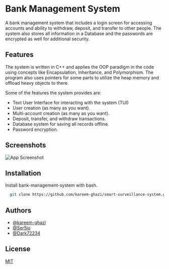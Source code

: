 
# Bank Management System

A bank management system that includes a login screen for accessing accounts and ability to withdraw, deposit, and transfer to other people. The system also stores all information in a Database and the passwords are encrypted as well for additional security. 

## Features

The system is written in C++ and applies the OOP paradigm in the code using concepts like Encapsulation, Inheritance, and Polymorphism. The program also uses pointers for some parts to utilize the heap memory and offload heavy objects to there.

Some of the features the system provides are: 

- Text User Interface for interacting with the system (TUI)
- User creation (as many as you want).
- Multi-account creation (as many as you want).
- Deposit, transfer, and withdraw transactions.
- Database system for saving all records offline.
- Password encryption.


## Screenshots

![App Screenshot](https://via.placeholder.com/468x300?text=App+Screenshot+Here)


## Installation

Install bank-management-system with bash.

```bash
  git clone https://github.com/kareem-ghazi/smart-surveillance-system.git
```
    
## Authors

- [@kareem-ghazi](https://www.github.com/kareem-ghazi)
- [@Ser5io](https://github.com/Ser5io)
- [@Dark72234](https://github.com/Dark72234)

## License

[MIT](https://choosealicense.com/licenses/mit/)

